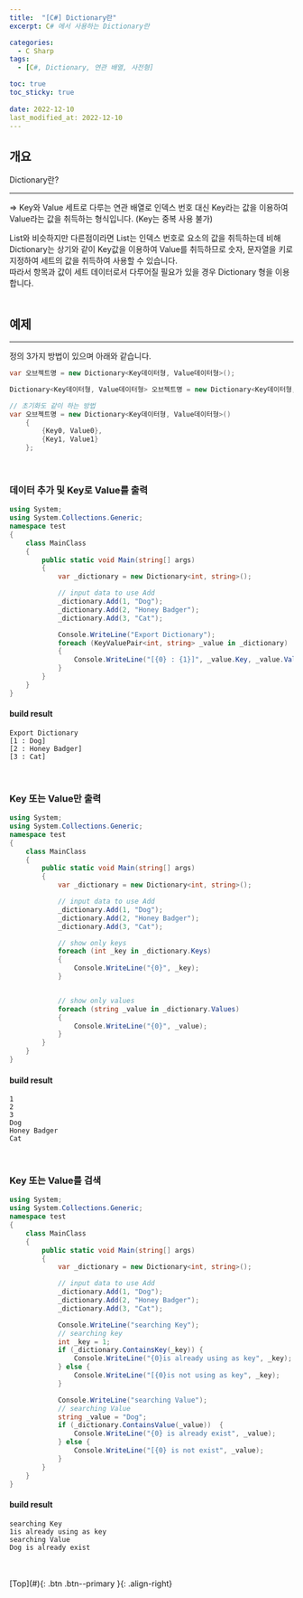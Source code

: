 ```yaml
---
title:  "[C#] Dictionary란"
excerpt: C# 에서 사용하는 Dictionary란

categories:
  - C Sharp
tags:
  - [C#, Dictionary, 연관 배열, 사전형]

toc: true
toc_sticky: true
 
date: 2022-12-10
last_modified_at: 2022-12-10
---
```


## 개요
Dictionary란? <br>

--- 
=> Key와 Value 세트로 다루는 연관 배열로 인덱스 번호 대신 Key라는 값을 이용하여 Value라는 값을 취득하는 형식입니다. (Key는 중복 사용 불가)<br>

List와 비슷하지만 다른점이라면 List는 인덱스 번호로 요소의 값을 취득하는데 비해<br>
Dictionary는 상기와 같이 Key값을 이용하여 Value를 취득하므로 숫자, 문자열을 키로 지정하여 세트의 값을 취득하여 사용할 수 있습니다.<br>
따라서 항목과 값이 세트 데이터로서 다루어질 필요가 있을 경우 Dictionary 형을 이용합니다.
<br><br>

## 예제
--- 

정의
3가지 방법이 있으며 아래와 같습니다.

```c#
var 오브젝트명 = new Dictionary<Key데이터형, Value데이터형>();
``` 

```c#
Dictionary<Key데이터형, Value데이터형> 오브젝트명 = new Dictionary<Key데이터형, Value데이터형>()
``` 

```c#
// 초기화도 같이 하는 방법
var 오브젝트명 = new Dictionary<Key데이터형, Value데이터형>()
    {
        {Key0, Value0},
        {Key1, Value1}
    };
``` 

<br>

### 데이터 추가 및 Key로 Value를 출력

```c#
using System;
using System.Collections.Generic;
namespace test
{
    class MainClass
    {
        public static void Main(string[] args)
        {
            var _dictionary = new Dictionary<int, string>();

            // input data to use Add
            _dictionary.Add(1, "Dog");
            _dictionary.Add(2, "Honey Badger");
            _dictionary.Add(3, "Cat");

            Console.WriteLine("Export Dictionary");
            foreach (KeyValuePair<int, string> _value in _dictionary)
            {
                Console.WriteLine("[{0} : {1}]", _value.Key, _value.Value);
            }
        }
    }
}
```

####  build result

```
Export Dictionary
[1 : Dog]
[2 : Honey Badger]
[3 : Cat]
```
<br>

### Key 또는 Value만 출력

```c#
using System;
using System.Collections.Generic;
namespace test
{
    class MainClass
    {
        public static void Main(string[] args)
        {
            var _dictionary = new Dictionary<int, string>();

            // input data to use Add
            _dictionary.Add(1, "Dog");
            _dictionary.Add(2, "Honey Badger");
            _dictionary.Add(3, "Cat");

            // show only keys
            foreach (int _key in _dictionary.Keys)
            {
                Console.WriteLine("{0}", _key);
            }


            // show only values
            foreach (string _value in _dictionary.Values)
            {
                Console.WriteLine("{0}", _value);
            }
        }
    }
}
```

#### build result

```
1
2
3
Dog
Honey Badger
Cat
```
<br>

### Key 또는 Value를 검색

```c#
using System;
using System.Collections.Generic;
namespace test
{
    class MainClass
    {
        public static void Main(string[] args)
        {
            var _dictionary = new Dictionary<int, string>();

            // input data to use Add
            _dictionary.Add(1, "Dog");
            _dictionary.Add(2, "Honey Badger");
            _dictionary.Add(3, "Cat");

            Console.WriteLine("searching Key");
            // searching key
            int _key = 1;
            if (_dictionary.ContainsKey(_key)) {
                Console.WriteLine("{0}is already using as key", _key);
            } else {
                Console.WriteLine("[{0}is not using as key", _key);
            }

            Console.WriteLine("searching Value");
            // searching Value
            string _value = "Dog";
            if (_dictionary.ContainsValue(_value))  {
                Console.WriteLine("{0} is already exist", _value);
            } else {
                Console.WriteLine("[{0} is not exist", _value);
            }
        }
    }
}
```

#### build result

```
searching Key
1is already using as key
searching Value
Dog is already exist
```
<br>



<br>
[Top](#){: .btn .btn--primary }{: .align-right}